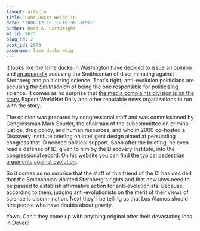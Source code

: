 ```yaml
---
layout: article
title: Lame Ducks Weigh In
date: '2006-12-15 13:49:35 -0700'
author: Reed A. Cartwright
mt_id: 2673
blog_id: 2
post_id: 2673
basename: lame_ducks_weig
---
```

It looks like the lame ducks in Washington have decided to issue [an opinion]( http://www.souder.house.gov/sitedirector/~files/IntoleranceandthePoliticizationofScienceattheSmithsonian.pdf) and [an appendix]( http://www.souder.house.gov/sitedirector/~files/AppendixtoReportIntoleranceandthePoliticizationofScienceattheSmithsonian.pdf) accusing the Smithsonian of discriminating against Sternberg and politicizing science.  That's right; anti-evolution politicians are accusing _the Smithsonian_ of being the one responsible for politicizing science.  It comes as no surprise that [the media complaints division is on the story.](http://www.evolutionnews.org/2006/12/the_house_government_reform_su.html)  Expect WorldNet Daily and other reputable news organizations to run with the story.

The opinion was prepared by congressional staff and was commissioned by Congressman Mark Souder, the chairman of the subcommittee on criminal justice, drug policy, and human resources, and who in 2000 co-hosted a Discovery Institute briefing on intelligent design aimed at persuading congress that ID needed political support.  Soon after the briefing, he even read a defense of ID, given to him by the Discovery Institute, into the congressional record.  On his website you can find [the typical pedestrian arguments](http://www.souder.house.gov/index.cfm?FuseAction=NewsCenter.Articles&amp;ContentRecord_id=D0A5C8E1-7E9C-9AF9-786E-88E9855F480B)  [against evolution](http://www.souder.house.gov/index.cfm?FuseAction=NewsCenter.PressReleases&amp;ContentRecord_id=DD9748B8-7E9C-9AF9-7CED-AF71125D7D9B).

So it comes as no surprise that the staff of this friend of the DI has decided that the Smithsonian violated Sternberg's rights and that new laws need to be passed to establish affirmative action for anti-evolutionists.  Because, according to them, judging anti-evolutionists on the merit of their views of science is discrimination.  Next they'll be telling us that Los Alamos should hire people who have doubts about gravity.

Yawn.  Can't they come up with anything original after their devastating loss in Dover?
